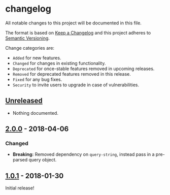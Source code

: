 # changelog

All notable changes to this project will be documented in this file.

The format is based on [Keep a Changelog](http://keepachangelog.com/en/1.0.0/)
and this project adheres to [Semantic Versioning](http://semver.org/spec/v2.0.0.html).

Change categories are:

* `Added` for new features.
* `Changed` for changes in existing functionality.
* `Deprecated` for once-stable features removed in upcoming releases.
* `Removed` for deprecated features removed in this release.
* `Fixed` for any bug fixes.
* `Security` to invite users to upgrade in case of vulnerabilities.

## [Unreleased]
* Nothing documented.

## [2.0.0] - 2018-04-06
### Changed
* **Breaking:** Removed dependency on `query-string`, instead pass in a pre-parsed query object.

## [1.0.1] - 2018-01-30
Initial release!

[Unreleased]: https://github.com/saibotsivad/imap-box-names/compare/develop...master
[2.0.0]: https://github.com/saibotsivad/imap-box-names/compare/v1.0.1...v2.0.0
[1.0.1]: https://github.com/saibotsivad/imap-box-names/compare/v1.0.0...v1.0.1
